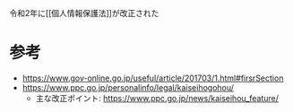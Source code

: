 令和2年に[[個人情報保護法]]が改正された
# 参考
- https://www.gov-online.go.jp/useful/article/201703/1.html#firsrSection
- https://www.ppc.go.jp/personalinfo/legal/kaiseihogohou/
	- 主な改正ポイント: https://www.ppc.go.jp/news/kaiseihou_feature/
